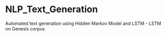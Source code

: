 # NLP_Text_Generation
Automated text generation using Hidden Markov Model and LSTM - LSTM on Genesis corpus
